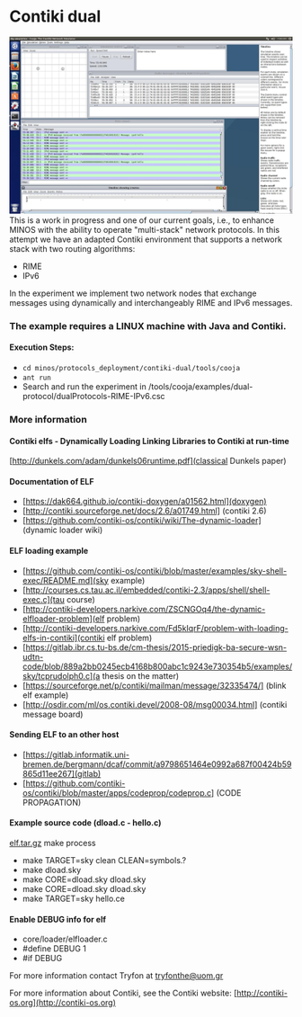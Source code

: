 Contiki dual
============================
![Contiki dual](contiki_dual.jpg)
This is a work in progress and one of our current goals, i.e., to enhance MINOS with the ability to operate "multi-stack" network protocols. In this attempt we have an adapted Contiki environment that supports a network stack with two routing algorithms: 
* RIME 
* IPv6

In the experiment we implement two network nodes that exchange messages using dynamically and interchangeably RIME and IPv6 messages.

### The example requires a LINUX machine with Java and Contiki. 

#### Execution Steps: 
* ```cd minos/protocols_deployment/contiki-dual/tools/cooja```
* ```ant run```
* Search and run the experiment in /tools/cooja/examples/dual-protocol/dualProtocols-RIME-IPv6.csc 

### More information

#### Contiki elfs - Dynamically Loading Linking Libraries to Contiki at run-time
[http://dunkels.com/adam/dunkels06runtime.pdf](classical Dunkels paper)

#### Documentation of ELF
* [https://dak664.github.io/contiki-doxygen/a01562.html](doxygen)
* [http://contiki.sourceforge.net/docs/2.6/a01749.html] (contiki 2.6)
* [https://github.com/contiki-os/contiki/wiki/The-dynamic-loader] (dynamic loader wiki)

#### ELF loading example
* [https://github.com/contiki-os/contiki/blob/master/examples/sky-shell-exec/README.md](sky example)
* [http://courses.cs.tau.ac.il/embedded/contiki-2.3/apps/shell/shell-exec.c](tau course)
* [http://contiki-developers.narkive.com/ZSCNGOq4/the-dynamic-elfloader-problem](elf problem)
* [http://contiki-developers.narkive.com/Fd5kIqrF/problem-with-loading-elfs-in-contiki](contiki elf problem)
* [https://gitlab.ibr.cs.tu-bs.de/cm-thesis/2015-priedigk-ba-secure-wsn-udtn-code/blob/889a2bb0245ecb4168b800abc1c9243e730354b5/examples/sky/tcprudolph0.c](a thesis on the matter)
* [https://sourceforge.net/p/contiki/mailman/message/32335474/] (blink elf example)
* [http://osdir.com/ml/os.contiki.devel/2008-08/msg00034.html] (contiki message board)

#### Sending ELF to an other host
* [https://gitlab.informatik.uni-bremen.de/bergmann/dcaf/commit/a9798651464e0992a687f00424b59865d11ee267](gitlab)
* [https://github.com/contiki-os/contiki/blob/master/apps/codeprop/codeprop.c] (CODE PROPAGATION)

#### Example source code (dload.c - hello.c)
[elf.tar.gz](elf.tar.gz)
make process
* make TARGET=sky clean CLEAN=symbols.?
* make dload.sky
* make CORE=dload.sky dload.sky
* make CORE=dload.sky dload.sky
* make TARGET=sky hello.ce
#### Enable DEBUG info for elf
* core/loader/elfloader.c
* #define DEBUG 1
* #if DEBUG


For more information contact Tryfon at tryfonthe@uom.gr

For more information about Contiki, see the Contiki website:
[http://contiki-os.org](http://contiki-os.org)
